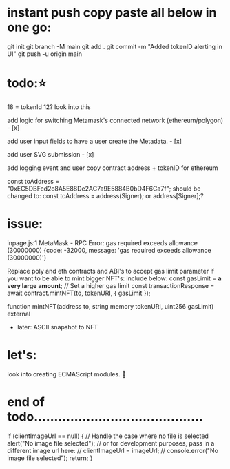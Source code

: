 # instant push copy paste all below in one go:

git init
git branch -M main
git add .
git commit -m "Added tokenID alerting in UI"
git push -u origin main

# todo:⭐️

18 = tokenId 12? look into this

add logic for switching Metamask's connected network (ethereum/polygon) - [x]

add user input fields to have a user create the Metadata. - [x]

add user SVG submission - [x]

add logging event and user copy contract address + tokenID for ethereum

const toAddress = "0xEC5DBFed2e8A5E88De2AC7a9E5884B0bD4F6Ca7f"; should be changed to:
const toAddress = address(Signer); or address[Signer];?

# issue:

inpage.js:1 MetaMask - RPC Error: gas required exceeds allowance (30000000) {code: -32000, message: 'gas required exceeds allowance (30000000)'}

Replace poly and eth contracts and ABI's to accept gas limit parameter if you want to be able to mint bigger NFT's: include below:
const gasLimit = **a very large amount**; // Set a higher gas limit
const transactionResponse = await contract.mintNFT(to, tokenURI, { gasLimit });

function mintNFT(address to, string memory tokenURI, uint256 gasLimit) external

- later: ASCII snapshot to NFT

# let's:

look into creating ECMAScript modules. 🧩

# end of todo..........................................

if (clientImageUrl == null) {
// Handle the case where no file is selected
alert("No image file selected");
// or for development purposes, pass in a different image url here:
// clientImageUrl = imageUrl;
// console.error("No image file selected");
return;
}
